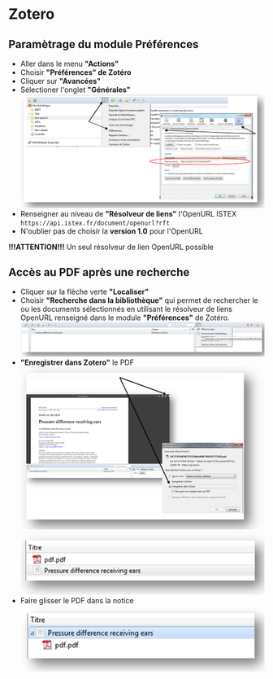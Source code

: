 # Zotero

## Paramètrage du module Préférences

* Aller dans le menu **"Actions"**
* Choisir **"Préférences" de Zotéro**
* Cliquer sur **"Avancées"**
* Sélectioner l'onglet **"Générales"** ![Sch&#xE9;ma moduleprefZotero1](../../.gitbook/assets/Zotero1.png)
* Renseigner au niveau de **"Résolveur de liens"** l'OpenURL ISTEX `https://api.istex.fr/document/openurl?rft`
* N'oublier pas de choisir la **version 1.0** pour l'OpenURL

**!!!ATTENTION!!!** Un seul résolveur de lien OpenURL possible

## Accès au PDF après une recherche

* Cliquer sur la flèche verte **"Localiser"**
* Choisir **"Recherche dans la bibliothèque"** qui permet de rechercher le ou les documents sélectionnés en utilisant le résolveur de liens OpenURL renseigné dans le module **"Préférences"** de Zotéro. ![Sch&#xE9;ma modulebibZotero2](../../.gitbook/assets/Zotero2.png)
* **"Enregistrer dans Zotero"** le PDF ![Sch&#xE9;ma moduleenregZotero3](../../.gitbook/assets/Zotero3.png) ![Sch&#xE9;ma moduledansbibZotero4](../../.gitbook/assets/Zotero4.PNG)
* Faire glisser le PDF dans la notice ![Sch&#xE9;ma moduledansnoticeZotero5](../../.gitbook/assets/Zotero5.PNG)

